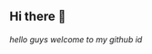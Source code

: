 ## Hi there 👋

<!--
**Amritdangon/Amritdangon** is a ✨ _special_ ✨ repository because its `README.md` (this file) appears on your GitHub profile.

Here are some ideas to get you started:

- 🔭 I’m currently working on ...
- 🌱 I’m currently learning ...
- 👯 I’m looking to collaborate on ...
- 🤔 I’m looking for help with ...
- 💬 Ask me about ...
- 📫 How to reach me: ...
- 😄 Pronouns: ...
- ⚡ Fun fact: ...
-->
<html>
  <head>
    <title>amritdangongithub</title> 
    <body>
      <h6>hello guys welcome to my github id </h6>
    </body>
  </head>
</html>
